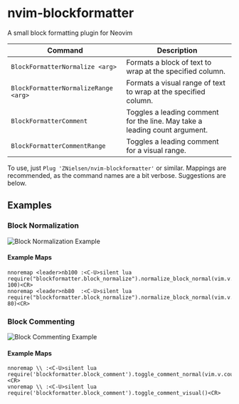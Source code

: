 # nvim-blockformatter
A small block formatting plugin for Neovim

| Command                              | Description                                                                |
|--------------------------------------|----------------------------------------------------------------------------|
| `BlockFormatterNormalize <arg>`      | Formats a block of text to wrap at the specified column.                   |
| `BlockFormatterNormalizeRange <arg>` | Formats a visual range of text to wrap at the specified column.            |
| `BlockFormatterComment`              | Toggles a leading comment for the line. May take a leading count argument. |
| `BlockFormatterCommentRange`         | Toggles a leading comment for a visual range.                              |


To use, just `Plug 'ZNielsen/nvim-blockformatter'` or similar. Mappings are recommended, as the command names are a bit verbose. Suggestions are below.

## Examples
### Block Normalization
![Block Normalization Example](https://raw.githubusercontent.com/znielsen/nvim-blockformatter/main/.github/images/block_normalizer_example.gif)

#### Example Maps
```
nnoremap <leader>nb100 :<C-U>silent lua require("blockformatter.block_normalize").normalize_block_normal(vim.v.count1, 100)<CR>
nnoremap <leader>nb80  :<C-U>silent lua require("blockformatter.block_normalize").normalize_block_normal(vim.v.count1, 80)<CR>
```

### Block Commenting
![Block Commenting Example](https://raw.githubusercontent.com/znielsen/nvim-blockformatter/main/.github/images/block_commenter_example.gif)


#### Example Maps
```
nnoremap \\ :<C-U>silent lua require('blockformatter.block_comment').toggle_comment_normal(vim.v.count1)<CR>
vnoremap \\ :<C-U>silent lua require('blockformatter.block_comment').toggle_comment_visual()<CR>
```
